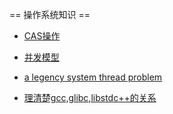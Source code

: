 == 操作系统知识 ==

- [CAS操作](./system/CAS.md)

- [并发模型](./system/Actor_CSP.md)

- [a legency system thread problem](./system/linuxThreads.md)

- [理清楚gcc,glibc,libstdc++的关系](./system/gcc_glibc_libc.md)
